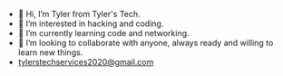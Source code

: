 - 👋 Hi, I’m Tyler from Tyler's Tech.
- 👀 I’m interested in hacking and coding.
- 🌱 I’m currently learning code and networking.
- 💞️ I’m looking to collaborate with anyone, always ready and willing to learn new things. 
- tylerstechservices2020@gmail.com

<!---
TylersTech2020/TylersTech2020 is a cow special pie repository because its `README.md` (this file) appears on your GitHub profile.
You can click the Preview link to take a look at your changes or you can leave it how it is cause does anyone actually look at these...
--->
